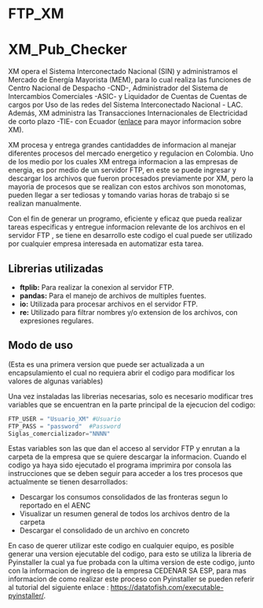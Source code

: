 # FTP_XM
 
# XM_Pub_Checker
 
XM opera el Sistema Interconectado Nacional (SIN) y administramos el Mercado de Energía Mayorista (MEM), para lo cual realiza las funciones de Centro Nacional de Despacho -CND-, Administrador del Sistema de Intercambios Comerciales -ASIC- y Liquidador de Cuentas de Cuentas de cargos por Uso de las redes del Sistema Interconectado Nacional - LAC. Además, XM administra las Transacciones Internacionales de Electricidad de corto plazo -TIE- con Ecuador ([enlace](https://www.xm.com.co/corporativo/Paginas/Nuestra-empresa/que-hacemos.aspx) para mayor informacion sobre XM).

XM procesa y entrega grandes cantidaddes de informacion al manejar diferentes procesos del mercado energetico y regulacion en Colombia. Uno de los medio por los cuales XM entrega informacion a las empresas de energia, es por medio de un servidor FTP, en este se puede ingresar y descargar los archivos que fueron procesados previamente por XM, pero la mayoria de procesos que se realizan con estos archivos son monotomas, pueden llegar a ser tediosas y tomando varias horas de trabajo si se realizan manualmente.

Con el fin de generar un programo, eficiente y eficaz que pueda realizar tareas especificas y entregue informacion relevante de los archivos en el servidor FTP , se tiene en desarrollo este codigo el cual puede ser utilizado por cualquier empresa interesada en automatizar esta tarea.

## Librerias utilizadas

- **ftplib:** Para realizar la conexion al servidor FTP.
- **pandas:** Para el manejo de archivos de multiples fuentes.
- **io:** Utilizada para procesar archivos en el servidor FTP.
- **re:** Utilizado para filtrar nombres y/o extension de los archivos, con expresiones regulares.


## Modo de uso

(Esta es una primera version que puede ser actualizada a un encapsulamiento el cual no requiera abrir el codigo para modificar los valores de algunas variables)

Una vez instaladas las librerias necesarias, solo es necesario modificar tres variables que se encuentran en la parte principal de la ejecucion del codigo:

```Python
FTP_USER = "Usuario_XM" #Usuario
FTP_PASS = "password"  #Password
Siglas_comercializador="NNNN"
```

Estas variables son las que dan el acceso al servidor FTP y enrutan a la carpeta de la empresa que se quiere descargar la informacion. Cuando el codigo ya haya sido ejecutado el programa imprimira por consola las instrucciones que se deben seguir para acceder a los tres procesos que actualmente se tienen desarrollados:

- Descargar los consumos consolidados de las fronteras segun lo reportado en el AENC
- Visualizar un resumen general de todos los archivos dentro de la carpeta
- Descargar el consolidado de un archivo en concreto

En caso de querer utilizar este codigo en cualquier equipo, es posible generar una version ejecutable del codigo, para esto se utiliza la libreria de Pyinstaller la cual ya fue probada con la ultima version de este codigo, junto con la informacion de ingreso de la empresa CEDENAR SA ESP, para mas informacion de como realizar este proceso con Pyinstaller se pueden referir al tutorial del siguiente enlace : https://datatofish.com/executable-pyinstaller/.
